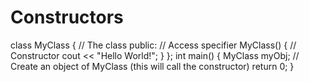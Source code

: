 # Constructors
class MyClass {     // The class   public:           // Access specifier     MyClass() {     // Constructor       cout &lt;&lt; "Hello World!";     } };  int main() {   MyClass myObj;    // Create an object of MyClass (this will call the constructor)   return 0; }
